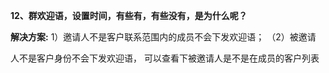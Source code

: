 <a name="bookmark47"></a>**12、群欢迎语，设置时间，有些有，有些没有，是为什么呢？**

**解决方案:** 1）邀请人不是客户联系范围内的成员不会下发欢迎语；  （2）被邀请

人不是客户身份不会下发欢迎语， 可以查看下被邀请人是不是在成员的客户列表




